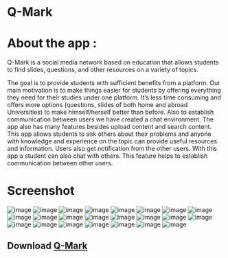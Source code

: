 # Q-Mark
# About the app :
Q-Mark is a social media network based on education that allows students to
find slides, questions, and other resources on a variety of topics.

The goal is to provide students with sufficient benefits from a platform. Our
main motivation is to make things easier for students by offering everything they need
for their studies under one platform. It’s less time consuming and offers more options
(questions, slides of both home and abroad Universities) to make himself/herself
better than before. Also to establish communication between users we have created a
chat environment. The app also has many features besides upload content and search
content. This app allows students to ask others about their problems and anyone with
knowledge and experience on the topic can provide useful resources and information.
Users also get notification from the other users. With this app a student can also chat
with others. This feature helps to establish communication between other users.
# Screenshot
![image](https://github.com/adil-olin/Q-mark/assets/83658996/5e8a1b80-6b14-41d7-b211-1774f13f7cbe)
![image](https://github.com/adil-olin/Q-mark/assets/83658996/ce25f01a-6bbf-4e1b-a855-38ff6f935e6f)
![image](https://github.com/adil-olin/Q-mark/assets/83658996/0a065fa9-e74b-4b50-b06b-77ab0f8f59f2)
![image](https://github.com/adil-olin/Q-mark/assets/83658996/95d25584-4777-4e75-b050-63d4ca780e66)
![image](https://github.com/adil-olin/Q-mark/assets/83658996/3e2537d7-363f-4cff-9ac3-78203a991b75)
![image](https://github.com/adil-olin/Q-mark/assets/83658996/a0094afa-d503-42bd-83c0-4fd16c44109a)
![image](https://github.com/adil-olin/Q-mark/assets/83658996/fdff507a-350d-4d8f-a542-44122a304fa3)
![image](https://github.com/adil-olin/Q-mark/assets/83658996/aed9e584-8479-43b3-8621-a90530e48671)
![image](https://github.com/adil-olin/Q-mark/assets/83658996/19a0c70f-87cf-4792-bba3-bbbf585d8fe6)
![image](https://github.com/adil-olin/Q-mark/assets/83658996/5539c04f-6afd-4e03-abf9-e9721cd9b7e4)
![image](https://github.com/adil-olin/Q-mark/assets/83658996/845263ad-cc94-43be-b53a-ba3f4a59722c)
![image](https://github.com/adil-olin/Q-mark/assets/83658996/e22b7be8-4396-4721-88c1-37d431eacd8f)
![image](https://github.com/adil-olin/Q-mark/assets/83658996/7ca12012-e503-4064-84d7-82cb383366d3)
![image](https://github.com/adil-olin/Q-mark/assets/83658996/ab29d016-a791-4a8d-a70f-0bb3adc23d4b)
![image](https://github.com/adil-olin/Q-mark/assets/83658996/42cc3f03-17be-45bb-a19b-64dfbde8a779)
![image](https://github.com/adil-olin/Q-mark/assets/83658996/7bcf3676-29b9-4abc-94ea-37e8aef8dd86)
![image](https://github.com/adil-olin/Q-mark/assets/83658996/8a26fd97-fb98-4d1d-8f72-8718aff3100f)
![image](https://github.com/adil-olin/Q-mark/assets/83658996/ba6e9aa3-8a2d-4950-bedd-613e60539317)
![image](https://github.com/adil-olin/Q-mark/assets/83658996/ca21697a-8517-465f-94ad-9cd756ec31d2)
![image](https://github.com/adil-olin/Q-mark/assets/83658996/5a2d1eed-c6c2-42aa-aa24-f4e957ef54bd)
![image](https://github.com/adil-olin/Q-mark/assets/83658996/5718ce1e-aa8c-4d47-a988-7f931874eb23)
![image](https://github.com/adil-olin/Q-mark/assets/83658996/8afb5785-9666-4f13-afa9-435896a356ba)
![image](https://github.com/adil-olin/Q-mark/assets/83658996/ee51b117-14c8-4e77-874e-08f6436307c9)


















## Download [Q-Mark](https://drive.google.com/file/d/1N0RYkOSQKRSVpLg-YSMrIALTAa72vmGe/view?usp=share_link)
